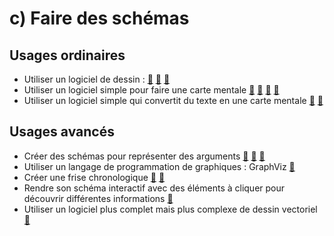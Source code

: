 # c) Faire des schémas

<!-- Ajouter : intérêts / risques possibles des schémas faits avec l'ordinateur
Intérêts : 
- clarté du schéma
- possibilité d'imprimer le schéma ou de le partager (sur l'ENT, un site …)
- pratique quand on veut simplement distribuer une synthèse sur un point du cours ou tout un chapitre (déjà fait => pas de perte de temps)
Risques possibles :
- schéma pas construit petit à petit, mais présenté d'un coup, en bloc
=> Mais : une fois qu'on a fait le schéma final, on peut soit faire une version avec des vides à compléter au tableau, soit une version qui apparaît par étape. Avantage de la version numérique par étapes : les élèves voient à l'avance la place nécessaire pour faire le schéma (sinon : "Ça va prendre combien de place ?” ils risquent d'attendre que le schéma soit terminé avant le prendre en note)
 -->

## Usages ordinaires
* Utiliser un logiciel de dessin : [🔗](https://excalidraw.com/) [🔗](https://docs.google.com/drawings/u/0/create) [🔗](https://www.tldraw.com/)
* Utiliser un logiciel simple pour faire une carte mentale [🔗](http://mindmaps.app/) [🔗](https://coggle.it/) [🔗](https://www.zenflowchart.com/) [🔗](https://gitmind.com/)
* Utiliser un logiciel simple qui convertit du texte en une carte mentale [🔗](https://tobloef.com/text2mindmap/) [🔗](https://flowchart.fun/)

## Usages avancés
* Créer des schémas pour représenter des arguments [🔗](https://eyssette.github.io/argument-map/) [🔗](http://argument.mindmup.com) [🔗](https://argdown.org/)
* Utiliser un langage de programmation de graphiques : GraphViz [🔗](https://github.com/eyssette/graphviz-examples)
* Créer une frise chronologique [🔗](https://outilstice.com/2020/06/outils-creer-frises-chronologiques/) [🔗](https://dynalist.io/d/AVblXCS_wLyhYa5Vv09X0cFJ#z=lMqVNIBrVvEdqSVLcxavgyhY)
* Rendre son schéma interactif avec des éléments à cliquer pour découvrir différentes informations  [🔗](https://www.genial.ly/)
* Utiliser un logiciel plus complet mais plus complexe de dessin vectoriel [🔗](draw.io)